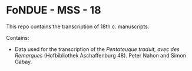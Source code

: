 # FoNDUE - MSS - 18

This repo contains the transcription of 18th c. manuscripts.

Contains:
- Data used for the transcription of the _Pentateuque traduit, avec des Remarques_ (Hofbibliothek Aschaffenburg 48). Peter Nahon and Simon Gabay.
